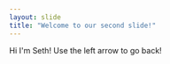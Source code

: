 ```yaml
---
layout: slide
title: "Welcome to our second slide!"
---
```

Hi I'm Seth!
Use the left arrow to go back!
